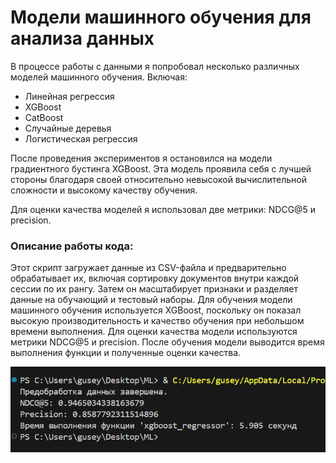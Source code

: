 # Модели машинного обучения для анализа данных

В процессе работы с данными я попробовал несколько различных моделей машинного обучения. Включая:

- Линейная регрессия
- XGBoost
- CatBoost
- Случайные деревья
- Логистическая регрессия

После проведения экспериментов я остановился на модели градиентного бустинга XGBoost. Эта модель проявила себя с лучшей стороны благодаря своей относительно невысокой вычислительной сложности и высокому качеству обучения.

Для оценки качества моделей я использовал две метрики: NDCG@5 и precision.
### Описание работы кода:
Этот скрипт загружает данные из CSV-файла и предварительно обрабатывает их, включая сортировку документов внутри каждой сессии по их рангу. Затем он масштабирует признаки и разделяет данные на обучающий и тестовый наборы. Для обучения модели машинного обучения используется XGBoost, поскольку он показал высокую производительность и качество обучения при небольшом времени выполнения. Для оценки качества модели используются метрики NDCG@5 и precision. После обучения модели выводится время выполнения функции и полученные оценки качества.

![](image.png)